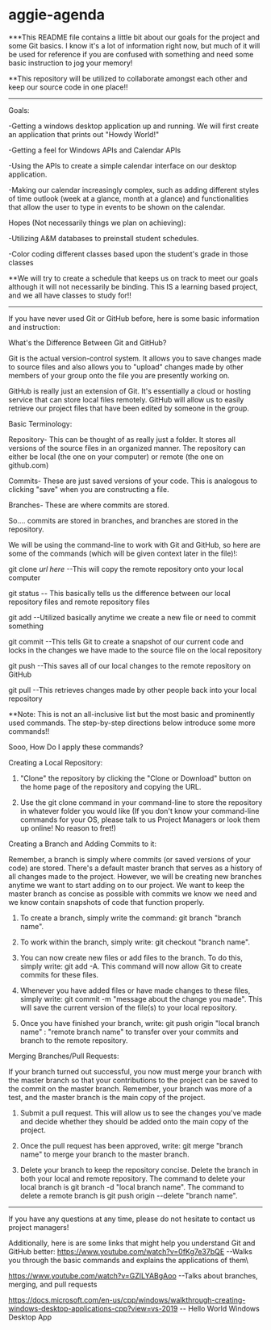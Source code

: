 # aggie-agenda

***This README file contains a little bit about our goals for the project and some Git basics. I know it's a lot of information right now, but much of it will be used for reference if you are confused with something and need some basic instruction to jog your memory!

**This repository will be utilized to collaborate amongst each other and keep our source code in one place!!

--------------------------------------------------------------------------------------------------------------------------------
Goals:

-Getting a windows desktop application up and running. We will first create an application that prints out "Howdy World!"

-Getting a feel for Windows APIs and Calendar APIs

-Using the APIs to create a simple calendar interface on our desktop application.

-Making our calendar increasingly complex, such as adding different styles of time outlook (week at a glance, month at a glance) and functionalities that allow the user to type in events to be shown on the calendar.


Hopes (Not necessarily things we plan on achieving):

-Utilizing A&M databases to preinstall student schedules.

-Color coding different classes based upon the student's grade in those classes

**We will try to create a schedule that keeps us on track to meet our goals although it will not necessarily be binding. This IS a learning based project, and we all have classes to study for!!

-------------------------------------------------------------------------------------------------------------------------------------
If you have never used Git or GitHub before, here is some basic information and instruction: 


What's the Difference Between Git and GitHub?

Git is the actual version-control system. It allows you to save changes made to source files and also allows you to "upload" changes made by other members of your group onto the file you are presently working on. 

GitHub is really just an extension of Git. It's essentially a cloud or hosting service that can store local files remotely. GitHub will allow us to easily retrieve our project files that have been edited by someone in the group.


Basic Terminology:

Repository- This can be thought of as really just a folder. It stores all versions of the source files in an organized manner. The repository can either be local (the one on your computer) or remote (the one on github.com)

Commits- These are just saved versions of your code. This is analogous to clicking "save" when you are constructing a file.

Branches- These are where commits are stored.

So.... commits are stored in branches, and branches are stored in the repository. 


We will be using the command-line to work with Git and GitHub, so here are some of the commands (which will be given context later in the file)!:

git clone *url here*  --This will copy the remote repository onto your local computer

git status   -- This basically tells us the difference between our local repository files and remote repository files

git add  --Utilized basically anytime we create a new file or need to commit something

git commit  --This tells Git to create a snapshot of our current code and locks in the changes we have made to the source file on the local repository

git push  --This saves all of our local changes to the remote repository on GitHub

git pull --This retrieves changes made by other people back into your local repository

**Note: This is not an all-inclusive list but the most basic and prominently used commands. The step-by-step directions below introduce some more commands!!


Sooo, How Do I apply these commands?

Creating a Local Repository:
1. "Clone" the repository by clicking the "Clone or Download" button on the home page of the repository and copying the URL.

2. Use the git clone command in your command-line to store the repository in whatever folder you would like (If you don't know your command-line commands for your OS, please talk to us Project Managers or look them up online! No reason to fret!)


Creating a Branch and Adding Commits to it:

Remember, a branch is simply where commits (or saved versions of your code) are stored. There's a default master branch that serves as a history of all changes made to the project. However, we will be creating new branches anytime we want to start adding on to our project. We want to keep the master branch as concise as possible with commits we know we need and we know contain snapshots of code that function properly.

1. To create a branch, simply write the command: git branch "branch name".

2. To work within the branch, simply write: git checkout "branch name".

3. You can now create new files or add files to the branch. To do this, simply write: git add -A. This command will now allow Git to create commits for these files.

4. Whenever you have added files or have made changes to these files, simply write: git commit -m "message about the change you made". This will save the current version of the file(s) to your local repository. 

5. Once you have finished your branch, write: git push origin "local branch name" : "remote branch name" to transfer over your commits and branch to the remote repository.


Merging Branches/Pull Requests:

If your branch turned out successful, you now must merge your branch with the master branch so that your contributions to the project can be saved to the commit on the master branch. Remember, your branch was more of a test, and the master branch is the main copy of the project.

1. Submit a pull request. This will allow us to see the changes you've made and decide whether they should be added onto the main copy of the project. 

2. Once the pull request has been approved, write: git merge "branch name" to merge your branch to the master branch.

3. Delete your branch to keep the repository concise. Delete the branch in both your local and remote repository. The command to delete your local branch is git branch -d "local branch name". The command to delete a remote branch is git push origin --delete "branch name".
--------------------------------------------------------------------------------------------------------------------------------------
If you have any questions at any time, please do not hesitate to contact us project managers!

Additionally, here is are some links that might help you understand Git and GitHub better:
https://www.youtube.com/watch?v=0fKg7e37bQE --Walks you through the basic commands and explains the applications of them\

https://www.youtube.com/watch?v=GZILYABgAoo --Talks about branches, merging, and pull requests

https://docs.microsoft.com/en-us/cpp/windows/walkthrough-creating-windows-desktop-applications-cpp?view=vs-2019 -- Hello World Windows Desktop App
